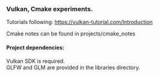 ### Vulkan, Cmake experiments.

Tutorials following:
https://vulkan-tutorial.com/Introduction

Cmake notes can be found in projects/cmake_notes

#### Project dependencies:  
Vulkan SDK is required.  
GLFW and GLM are provided in the libraries directory.